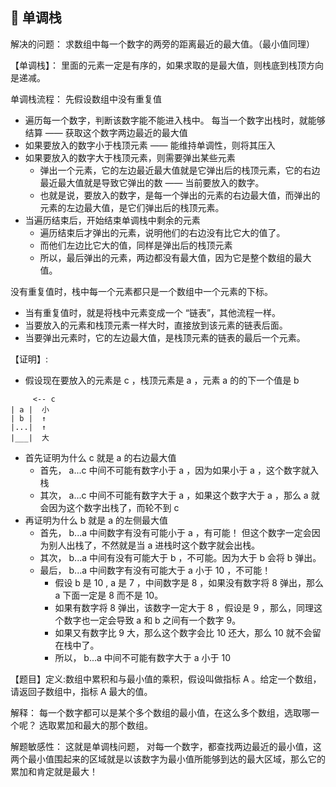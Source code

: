 ## 🍕 单调栈

解决的问题： 求数组中每一个数字的两旁的距离最近的最大值。（最小值同理）

【单调栈】： 里面的元素一定是有序的，如果求取的是最大值，则栈底到栈顶方向是递减。

单调栈流程： 先假设数组中没有重复值
- 遍历每一个数字，判断该数字能不能进入栈中。 每当一个数字出栈时，就能够结算 —— 获取这个数字两边最近的最大值
- 如果要放入的数字小于栈顶元素 —— 能维持单调性，则将其压入
- 如果要放入的数字大于栈顶元素，则需要弹出某些元素
    - 弹出一个元素，它的左边最近最大值就是它弹出后的栈顶元素，它的右边最近最大值就是导致它弹出的数 —— 当前要放入的数字。
    - 也就是说，要放入的数字，是每一个弹出的元素的右边最大值，而弹出的元素的左边最大值，是它们弹出后的栈顶元素。
- 当遍历结束后，开始结束单调栈中剩余的元素
    - 遍历结束后才弹出的元素，说明他们的右边没有比它大的值了。
    - 而他们左边比它大的值，同样是弹出后的栈顶元素
    - 所以，最后弹出的元素，两边都没有最大值，因为它是整个数组的最大值。

没有重复值时，栈中每一个元素都只是一个数组中一个元素的下标。
- 当有重复值时，就是将栈中元素变成一个 “链表”，其他流程一样。
- 当要放入的元素和栈顶元素一样大时，直接放到该元素的链表后面。
- 当要弹出元素时，它的左边最大值，是栈顶元素的链表的最后一个元素。

【证明】:
- 假设现在要放入的元素是 c ，栈顶元素是 a ，元素 a 的的下一个值是 b
```
     <-- c
| a |  小
| b |  ↑
|...|  ↑
|___|  大
```
- 首先证明为什么 c 就是 a 的右边最大值
    - 首先， a...c 中间不可能有数字小于 a ，因为如果小于 a ，这个数字就入栈
    - 其次， a...c 中间不可能有数字大于 a ，如果这个数字大于 a ，那么 a 就会因为这个数字出栈了，而轮不到 c
- 再证明为什么 b 就是 a 的左侧最大值
    - 首先， b...a 中间数字有没有可能小于 a ，有可能！ 但这个数字一定会因为别人出栈了，不然就是当 a 进栈时这个数字就会出栈。
    - 其次， b...a 中间有没有可能大于 b ，不可能。因为大于 b 会将 b 弹出。
    - 最后， b...a 中间数字有没有可能大于 a 小于 10 ，不可能！
        - 假设 b 是 10 , a 是 7 ，中间数字是 8 ，如果没有数字将 8 弹出，那么 a 下面一定是 8 而不是 10。
        - 如果有数字将 8 弹出，该数字一定大于 8 ，假设是 9 ，那么，同理这个数字也一定会导致 a 和 b 之间有一个数字 9。
        - 如果又有数字比 9 大，那么这个数字会比 10 还大，那么 10 就不会留在栈中了。
        - 所以， b...a 中间不可能有数字大于 a 小于 10


【题目】定义:数组中累积和与最小值的乘积，假设叫做指标 A 。给定一个数组，请返回子数组中，指标 A 最大的值。

解释： 每一个数字都可以是某个多个数组的最小值，在这么多个数组，选取哪一个呢？ 选取累加和最大的那个数组。

解题敏感性： 这就是单调栈问题， 对每一个数字，都查找两边最近的最小值，这两个最小值围起来的区域就是以该数字为最小值所能够到达的最大区域，那么它的累加和肯定就是最大！
